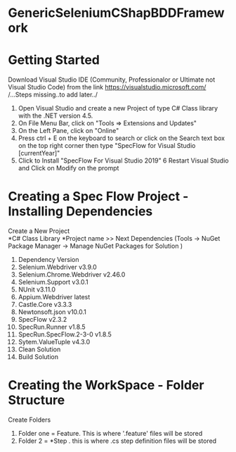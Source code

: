 # GenericSeleniumCShapBDDFramework
# Getting Started
Download Visual Studio IDE (Community, Professionalor or Ultimate not Visual Studio Code) from the link https://visualstudio.microsoft.com/
/...Steps missing..to add later../
1. Open Visual Studio and create a new Project of type C# Class library with the .NET version 4.5.
2. On File Menu Bar, click on "Tools => Extensions and Updates"
3. On the Left Pane, click on "Online"
4. Press ctrl + E on the keyboard to search or click on the Search text box on the top right corner then type "SpecFlow for Visual Studio [currentYear]"
5. Click to  Install "SpecFlow For Visual Studio 2019"
6 Restart Visual Studio and Click on Modify on the prompt

# Creating a Spec Flow Project - Installing Dependencies
Create a New Project  
  *C# Class Library 
  *Project name >> Next 
Dependencies (Tools -> NuGet Package Manager -> Manage NuGet Packages for Solution ) 
1. Dependency                    Version 
2. Selenium.Webdriver            v3.9.0 
3. Selenium.Chrome.Webdriver     v2.46.0 
4. Selenium.Support              v3.0.1 
5. NUnit                         v3.11.0 
6. Appium.Webdriver              latest 
7. Castle.Core                   v3.3.3 
8. Newtonsoft.json               v10.0.1 
9. SpecFlow                      v2.3.2 
10. SpecRun.Runner                v1.8.5 
11. SpecRun.SpecFlow.2-3-0        v1.8.5 
12. Sytem.ValueTuple              v4.3.0 
13. Clean Solution  
14. Build Solution 

# Creating the WorkSpace - Folder Structure
Create Folders 
 1. Folder one = Feature. This is where '.feature' files will be stored 
 2.  Folder 2 = *Step . this is where .cs step definition files will be stored
